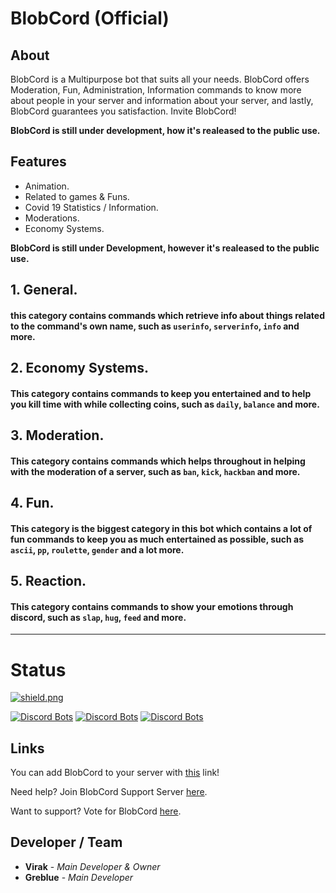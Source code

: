 <h1>BlobCord (Official)</h1>

## About

BlobCord is a Multipurpose bot that suits all your needs. BlobCord offers Moderation, Fun, Administration, Information commands to know more about people in your server and information about your server, and lastly, BlobCord guarantees you satisfaction. Invite BlobCord!

**BlobCord is still under development, how it's realeased to the public use.**

## Features

  * Animation.
  * Related to games & Funs.
  * Covid 19 Statistics / Information.
  * Moderations.
  * Economy Systems.

**BlobCord is still under Development, however it's realeased to the public use.**

## 1. General.
#### this category contains commands which retrieve info about things related to the command's own name, such as `userinfo`, `serverinfo`, `info` and more.
## 2. Economy Systems.
#### This category contains commands to keep you entertained and to help you kill time with while collecting coins, such as `daily`, `balance` and more.
## 3. Moderation.
#### This category contains commands which helps throughout in helping with the moderation of a server, such as `ban`, `kick`, `hackban` and more.
## 4. Fun.
#### This category is the biggest category in this bot which contains a lot of fun commands to keep you as much entertained as possible, such as `ascii`, `pp`, `roulette`, `gender` and a lot more.
## 5. Reaction.
#### This category contains commands to show your emotions through discord, such as `slap`, `hug`, `feed` and more.

-----

# Status

<div>
  
  <a href="https://github.com/discordjs">
    <img src="https://img.shields.io/badge/discord.js-v12.4.0-blue.svg?logo=npm" alt="shield.png">
  </a>
 
[![Discord Bots](https://top.gg/api/widget/status/727448017799479296.svg)](https://top.gg/bot/727448017799479296)
[![Discord Bots](https://top.gg/api/widget/servers/727448017799479296.svg)](https://top.gg/bot/727448017799479296)
[![Discord Bots](https://top.gg/api/widget/upvotes/727448017799479296.svg)](https://top.gg/bot/727448017799479296)

## Links

You can add BlobCord to your server with [this](https://discord.com/oauth2/authorize?client_id=727448017799479296&scope=bot&permissions=878181502) link!

Need help? Join BlobCord Support Server [here](https://discord.gg/AC6cECc9H5).

Want to support? Vote for BlobCord [here](https://top.gg/bot/727448017799479296/vote).

## Developer / Team

* **Virak** - *Main Developer & Owner*
* **Greblue** - *Main Developer*
